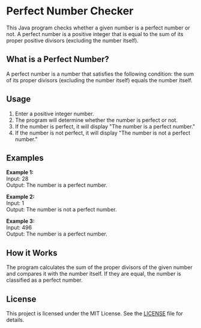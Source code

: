 <h1>Perfect Number Checker</h1>

<p>This Java program checks whether a given number is a perfect number or not. A perfect number is a positive integer that is equal to the sum of its proper positive divisors (excluding the number itself).</p>

<h2>What is a Perfect Number?</h2>

<p>A perfect number is a number that satisfies the following condition: the sum of its proper divisors (excluding the number itself) equals the number itself.</p>

<h2>Usage</h2>

<ol>
  <li>Enter a positive integer number.</li>
  <li>The program will determine whether the number is perfect or not.</li>
  <li>If the number is perfect, it will display "The number is a perfect number."</li>
  <li>If the number is not perfect, it will display "The number is not a perfect number."</li>
</ol>

<h2>Examples</h2>

<p>
  <strong>Example 1:</strong><br>
  Input: 28<br>
  Output: The number is a perfect number.
</p>

<p>
  <strong>Example 2:</strong><br>
  Input: 1<br>
  Output: The number is not a perfect number.
</p>

<p>
  <strong>Example 3:</strong><br>
  Input: 496<br>
  Output: The number is a perfect number.
</p>

<h2>How it Works</h2>

<p>The program calculates the sum of the proper divisors of the given number and compares it with the number itself. If they are equal, the number is classified as a perfect number.</p>

<h2>License</h2>

<p>This project is licensed under the MIT License. See the <a href="LICENSE">LICENSE</a> file for details.</p>
